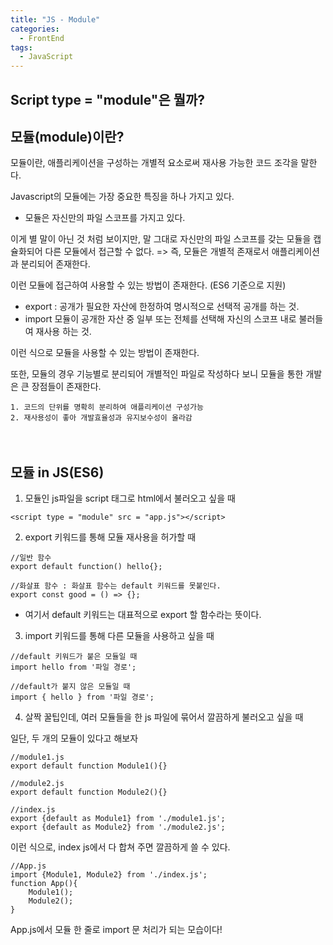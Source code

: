 ```yaml
---
title: "JS - Module"
categories:
  - FrontEnd
tags:
  - JavaScript
---
```


## Script type = "module"은 뭘까?

## 모듈(module)이란?

모듈이란, 애플리케이션을 구성하는 개별적 요소로써 재사용 가능한 코드 조각을 말한다.

Javascript의 모듈에는 가장 중요한 특징을 하나 가지고 있다.

- 모듈은 자신만의 파일 스코프를 가지고 있다.

이게 별 말이 아닌 것 처럼 보이지만, 말 그대로 자신만의 파일 스코프를 갖는 모듈을 캡슐화되어 다른 모듈에서 접근할 수 없다.
=> 즉, 모듈은 개별적 존재로서 애플리케이션과 분리되어 존재한다.
ㅤ
ㅤ
ㅤ

이런 모듈에 접근하여 사용할 수 있는 방법이 존재한다. (ES6 기준으로 지원)

- export : 공개가 필요한 자산에 한정하여 명시적으로 선택적 공개를 하는 것.
- import 모듈이 공개한 자산 중 일부 또는 전체를 선택해 자신의 스코프 내로 불러들여 재사용 하는 것.

이런 식으로 모듈을 사용할 수 있는 방법이 존재한다.
ㅤ
ㅤ
ㅤ

또한, 모듈의 경우 기능별로 분리되어 개별적인 파일로 작성하다 보니 모듈을 통한 개발은 큰 장점들이 존재한다.

    1. 코드의 단위를 명확히 분리하여 애플리케이션 구성가능
    2. 재사용성이 좋아 개발효율성과 유지보수성이 올라감

ㅤ
ㅤ
ㅤ

## 모듈 in JS(ES6)

1. 모듈인 js파일을 script 태그로 html에서 불러오고 싶을 때

```
<script type = "module" src = "app.js"></script>
```

2.  export 키워드를 통해 모듈 재사용을 허가할 때

```
//일반 함수
export default function() hello{};

//화살표 함수 : 화살표 함수는 default 키워드를 못붙인다.
export const good = () => {};
```

- 여기서 default 키워드는 대표적으로 export 할 함수라는 뜻이다.

3. import 키워드를 통해 다른 모듈을 사용하고 싶을 때

```
//default 키워드가 붙은 모듈일 때
import hello from '파일 경로';

//default가 붙지 않은 모듈일 때
import { hello } from '파일 경로';
```

4. 살짝 꿀팁인데, 여러 모듈들을 한 js 파일에 묶어서 깔끔하게 불러오고 싶을 때

일단, 두 개의 모듈이 있다고 해보자

```
//module1.js
export default function Module1(){}
```

```
//module2.js
export default function Module2(){}
```

```
//index.js
export {default as Module1} from './module1.js';
export {default as Module2} from './module2.js';
```

이런 식으로, index js에서 다 합쳐 주면 깔끔하게 쓸 수 있다.

```
//App.js
import {Module1, Module2} from './index.js';
function App(){
	Module1();
	Module2();
}
```

App.js에서 모듈 한 줄로 import 문 처리가 되는 모습이다!
